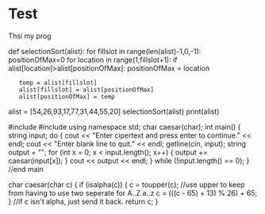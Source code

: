 # Test

Thsi my prog


def selectionSort(alist):
   for fillslot in range(len(alist)-1,0,-1):
       positionOfMax=0
       for location in range(1,fillslot+1):
           if alist[location]>alist[positionOfMax]:
               positionOfMax = location

       temp = alist[fillslot]
       alist[fillslot] = alist[positionOfMax]
       alist[positionOfMax] = temp

alist = [54,26,93,17,77,31,44,55,20]
selectionSort(alist)
print(alist)


#include <iostream>
#include <string>
using namespace std;
char caesar(char);
int main()
{
    string input;
    do
    {
        cout << "Enter cipertext and press enter to continue." << endl;
        cout << "Enter blank line to quit." << endl;
        getline(cin, input);
        string output = "";
        for (int x = 0; x < input.length(); x++)
        {
            output += caesar(input[x]);
        }
        cout << output << endl;
    }
    while (!input.length() == 0);
} //end main
 
char caesar(char c)
{
    if (isalpha(c))
    {
        c = toupper(c); //use upper to keep from having to use two seperate for A..Z a..z
        c = (((c - 65) + 13) % 26) + 65;
    }
    //if c isn't alpha, just send it back.
    return c;
}
